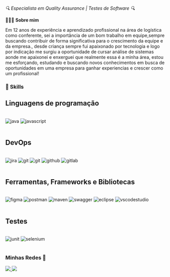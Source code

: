 *🔍 Especialista em Quality Assurance | Testes de Software 🔍*


💁🏻‍♀️ **Sobre mim**

Em 12 anos de experiência e aprendizado profissional na área de logística como conferente, sei a importância de um bom trabalho em equipe,sempre buscando contribuir de forma significativa para o crescimento da equipe e da empresa., desde criança sempre fui apaixonado por tecnologia e logo por indicação me surgiu a oportunidade de cursar análise de sistemas aonde me apaixonei e enxerguei que realmente essa é a minha área, estou me esforçando, estudando e buscando novos conhecimentos em busca de oportunidades em uma empresa para ganhar experiencias e crescer como um profissional!

### 🚀 Skills

## Linguagens de programação

<div style="display: inline_block"><br/>
    <img aling="center" alt="java" src="https://img.shields.io/badge/Java-ED8B00?style=for-the-badge&logo=openjdk&logoColor=white">
    <img aling="center" alt="javascript" src="https://img.shields.io/badge/JavaScript-323330?style=for-the-badge&logo=javascript&logoColor=F7DF1E">
    </div><br/>

## DevOps

<div style="display: inline_block"><br/>
    <img aling="center" alt="jira" src="https://img.shields.io/badge/Jira-0052CC?style=for-the-badge&logo=Jira&logoColor=white">
    <img aling="center" alt="git" src="https://img.shields.io/badge/Docker-2CA5E0?style=for-the-badge&logo=docker&logoColor=white">
    <img aling="center" alt="git" src="https://img.shields.io/badge/GIT-E44C30?style=for-the-badge&logo=git&logoColor=white">
    <img aling="center" alt="github" src="https://img.shields.io/badge/GitHub-100000?style=for-the-badge&logo=github&logoColor=white">
    <img aling="center" alt="gitlab" src="https://img.shields.io/badge/GitLab-330F63?style=for-the-badge&logo=gitlab&logoColor=white">
</div><br/>



## Ferramentas, Frameworks e Bibliotecas

<div style="display: inline_block"><br/>
    <img aling="center" alt="figma" src="https://img.shields.io/badge/Figma-F24E1E?style=for-the-badge&logo=figma&logoColor=white">
    <img aling="center" alt="postman" src="https://img.shields.io/badge/Postman-FF6C37?style=for-the-badge&logo=Postman&logoColor=white">
    <img aling="center" alt="maven" src="https://img.shields.io/badge/apache_maven-C71A36?style=for-the-badge&logo=apachemaven&logoColor=white">
    <img aling="center" alt="swagger" src="https://img.shields.io/badge/Swagger-85EA2D?style=for-the-badge&logo=Swagger&logoColor=white">
    <img aling="center" alt="eclipse" src="https://img.shields.io/badge/Eclipse-2C2255?style=for-the-badge&logo=eclipse&logoColor=white">
    <img aling="center" alt="vscodestudio" src="https://img.shields.io/badge/Visual_Studio_Code-0078D4?style=for-the-badge&logo=visual%20studio%20code&logoColor=white">
</div><br/>

## Testes

<div style="display: inline_block"><br/>
    <img aling="center" alt="junit" src="https://img.shields.io/badge/Junit5-25A162?style=for-the-badge&logo=junit5&logoColor=white">
    <img aling="center" alt="selenium" src="https://img.shields.io/badge/Selenium-43B02A?style=for-the-badge&logo=Selenium&logoColor=white">
 </div><br/>

  
  ### Minhas Redes 🤝 
   
  <a href="https://www.linkedin.com/in/jo%C3%A3o-paulo-silva-de-souza-22427b2a3/">
    <img src="https://img.shields.io/badge/linkedin-%230077B5.svg?style=for-the-badge&logo=linkedin&logoColor=white" />
  </a>
   <a href="https://www.instagram.com/joaospaulo1/">
    <img src="https://img.shields.io/badge/Instagram-%23E4405F.svg?style=for-the-badge&logo=Instagram&logoColor=white" />
  </a>

